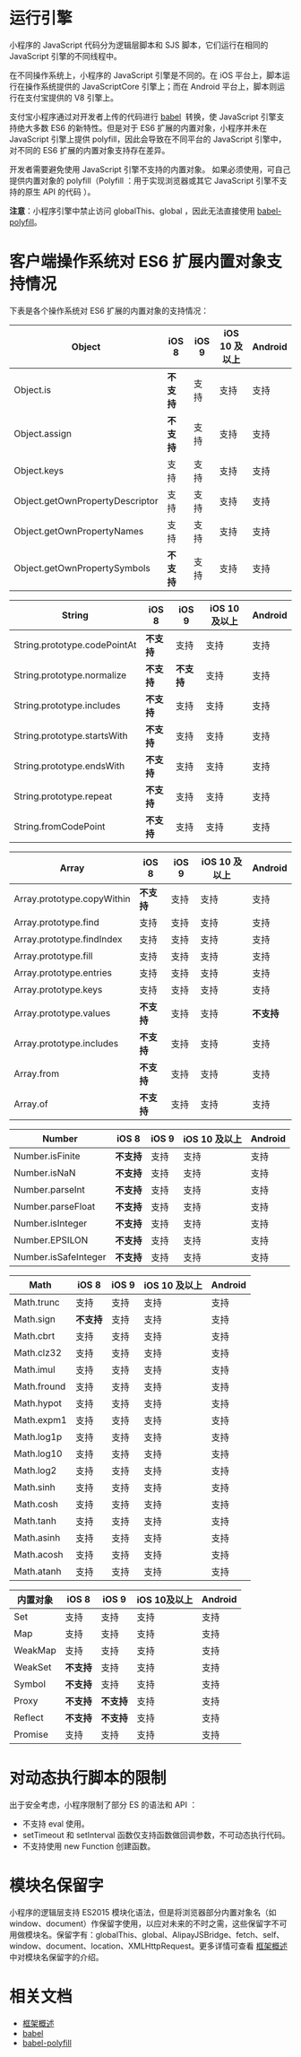 # 运行引擎

小程序的 JavaScript 代码分为逻辑层脚本和 SJS 脚本，它们运行在相同的 JavaScript 引擎的不同线程中。 

在不同操作系统上，小程序的 JavaScript 引擎是不同的。在 iOS 平台上，脚本运行在操作系统提供的 JavaScriptCore 引擎上；而在 Android 平台上，脚本则运行在支付宝提供的 V8 引擎上。

支付宝小程序通过对开发者上传的代码进行 [babel](https://babeljs.io/)  转换，使 JavaScript 引擎支持绝大多数 ES6 的新特性。但是对于 ES6 扩展的内置对象，小程序并未在 JavaScript 引擎上提供 polyfill，因此会导致在不同平台的 JavaScript 引擎中，对不同的 ES6 扩展的内置对象支持存在差异。

开发者需要避免使用 JavaScript 引擎不支持的内置对象。 如果必须使用，可自己提供内置对象的 polyfill（Polyfill ：用于实现浏览器或其它 JavaScript 引擎不支持的原生 API 的代码 ）。

**注意**：小程序引擎中禁止访问 globalThis、global ，因此无法直接使用 [babel-polyfill](https://babeljs.io/docs/en/babel-polyfill)。

# 客户端操作系统对 ES6 扩展内置对象支持情况

下表是各个操作系统对 ES6 扩展的内置对象的支持情况：

| **Object** | **iOS 8** | **iOS 9** | **iOS 10 及以上** | **Android** |
| --- | --- | --- | --- | --- |
| Object.is | **不支持** | 支持 | 支持 | 支持 |
| Object.assign | **不支持** | 支持 | 支持 | 支持 |
| Object.keys | 支持 | 支持 | 支持 | 支持 |
| Object.getOwnPropertyDescriptor | 支持 | 支持 | 支持 | 支持 |
| Object.getOwnPropertyNames | 支持 | 支持 | 支持 | 支持 |
| Object.getOwnPropertySymbols | **不支持** | 支持 | 支持 | 支持 |

| **String** | **iOS 8** | **iOS 9** | **iOS 10 及以上** | **Android** |
| --- | --- | --- | --- | --- |
| String.prototype.codePointAt | **不支持** | 支持 | 支持 | 支持 |
| String.prototype.normalize | **不支持** | **不支持** | 支持 | 支持 |
| String.prototype.includes | **不支持** | 支持 | 支持 | 支持 |
| String.prototype.startsWith | **不支持** | 支持 | 支持 | 支持 |
| String.prototype.endsWith | **不支持** | 支持 | 支持 | 支持 |
| String.prototype.repeat | **不支持** | 支持 | 支持 | 支持 |
| String.fromCodePoint | **不支持** | 支持 | 支持 | 支持 |

| **Array** | **iOS 8** | **iOS 9** | **iOS 10 及以上** | **Android** |
| --- | --- | --- | --- | --- |
| Array.prototype.copyWithin | **不支持** | 支持 | 支持 | 支持 |
| Array.prototype.find | 支持 | 支持 | 支持 | 支持 |
| Array.prototype.findIndex | 支持 | 支持 | 支持 | 支持 |
| Array.prototype.fill | 支持 | 支持 | 支持 | 支持 |
| Array.prototype.entries | 支持 | 支持 | 支持 | 支持 |
| Array.prototype.keys | 支持 | 支持 | 支持 | 支持 |
| Array.prototype.values | **不支持** | 支持 | 支持 | **不支持** |
| Array.prototype.includes | **不支持** | 支持 | 支持 | 支持 |
| Array.from | **不支持** | 支持 | 支持 | 支持 |
| Array.of | **不支持** | 支持 | 支持 | 支持 |

| **Number** | **iOS 8** | **iOS 9** | **iOS 10 及以上** | **Android** |
| --- | --- | --- | --- | --- |
| Number.isFinite | **不支持** | 支持 | 支持 | 支持 |
| Number.isNaN | **不支持** | 支持 | 支持 | 支持 |
| Number.parseInt | **不支持** | 支持 | 支持 | 支持 |
| Number.parseFloat | **不支持** | 支持 | 支持 | 支持 |
| Number.isInteger | **不支持** | 支持 | 支持 | 支持 |
| Number.EPSILON | **不支持** | 支持 | 支持 | 支持 |
| Number.isSafeInteger | **不支持** | 支持 | 支持 | 支持 |

| **Math** | **iOS 8** | **iOS 9** | **iOS 10 及以上** | **Android** |
| --- | --- | --- | --- | --- |
| Math.trunc | 支持 | 支持 | 支持 | 支持 |
| Math.sign | **不支持** | 支持 | 支持 | 支持 |
| Math.cbrt | 支持 | 支持 | 支持 | 支持 |
| Math.clz32 | 支持 | 支持 | 支持 | 支持 |
| Math.imul | 支持 | 支持 | 支持 | 支持 |
| Math.fround | 支持 | 支持 | 支持 | 支持 |
| Math.hypot | 支持 | 支持 | 支持 | 支持 |
| Math.expm1 | 支持 | 支持 | 支持 | 支持 |
| Math.log1p | 支持 | 支持 | 支持 | 支持 |
| Math.log10 | 支持 | 支持 | 支持 | 支持 |
| Math.log2 | 支持 | 支持 | 支持 | 支持 |
| Math.sinh | 支持 | 支持 | 支持 | 支持 |
| Math.cosh | 支持 | 支持 | 支持 | 支持 |
| Math.tanh | 支持 | 支持 | 支持 | 支持 |
| Math.asinh | 支持 | 支持 | 支持 | 支持 |
| Math.acosh | 支持 | 支持 | 支持 | 支持 |
| Math.atanh | 支持 | 支持 | 支持 | 支持 |

| **内置对象** | **iOS 8** | **iOS 9** | **iOS 10及以上** | **Android** |
| --- | --- | --- | --- | --- |
| Set | 支持 | 支持 | 支持 | 支持 |
| Map | 支持 | 支持 | 支持 | 支持 |
| WeakMap | 支持 | 支持 | 支持 | 支持 |
| WeakSet | **不支持** | 支持 | 支持 | 支持 |
| Symbol | **不支持** | 支持 | 支持 | 支持 |
| Proxy | **不支持** | **不支持** | 支持 | 支持 |
| Reflect | **不支持** | **不支持** | 支持 | 支持 |
| Promise | 支持 | 支持 | 支持 | 支持 |

# 对动态执行脚本的限制

出于安全考虑，小程序限制了部分 ES 的语法和 API ：
- 不支持 eval 使用。
- setTimeout 和 setInterval 函数仅支持函数做回调参数，不可动态执行代码。
- 不支持使用 new Function 创建函数。

# 模块名保留字

小程序的逻辑层支持 ES2015 模块化语法，但是将浏览器部分内置对象名（如 window、document）作保留字使用，以应对未来的不时之需，这些保留字不可用做模块名。保留字有：globalThis、global、AlipayJSBridge、fetch、self、window、document、location、XMLHttpRequest。更多详情可查看 [框架概述](https://opendocs.alipay.com/mini/framework/overview) 中对模块名保留字的介绍。

# 相关文档
- [框架概述](https://opendocs.alipay.com/mini/framework/overview)
- [babel](https://babeljs.io/)  
- [babel-polyfill](https://babeljs.io/docs/en/babel-polyfill)
